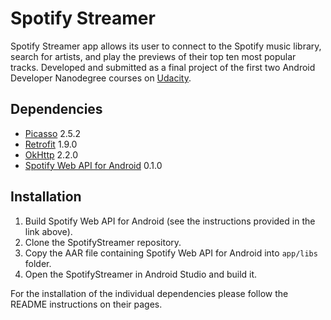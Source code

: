 # Spotify Streamer
Spotify Streamer app allows its user to connect to the Spotify music library, search for artists, and play the previews of their top ten most popular tracks. Developed and submitted as a final project of the first two Android Developer Nanodegree courses on [Udacity](https://www.udacity.com/).

## Dependencies
* [Picasso](https://github.com/square/picasso) 2.5.2
* [Retrofit](https://github.com/square/retrofit) 1.9.0
* [OkHttp](https://github.com/square/okhttp) 2.2.0
* [Spotify Web API for Android](https://github.com/kaaes/spotify-web-api-android) 0.1.0

## Installation
1. Build Spotify Web API for Android (see the instructions provided in the link above).
2. Clone the SpotifyStreamer repository.
3. Copy the AAR file containing Spotify Web API for Android into `app/libs` folder.
4. Open the SpotifyStreamer in Android Studio and build it.

For the installation of the individual dependencies please follow the README instructions on their pages.
